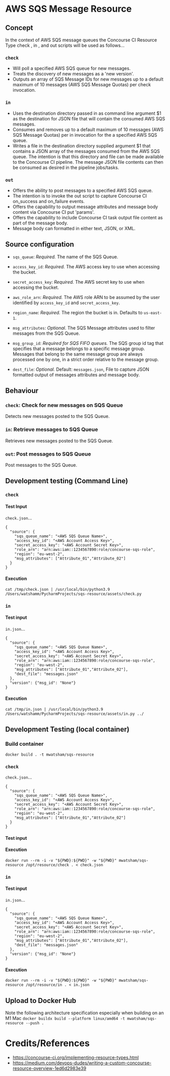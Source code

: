# AWS SQS Message Resource

## Concept
In the context of AWS SQS message queues the Concourse CI Resource Type check , in , and out  scripts will be used as follows...

### `check` 
  * Will poll a specified AWS SQS queue for new messages.
  * Treats the discovery of new messages as a 'new version'.
  * Outputs an array of SQS Message IDs for new messages up to a default maximum of 10 messages (AWS SQS Message Quotas) per check invocation. 
### `in` 
  * Uses the destination directory passed in as command line argument $1 as the destination for JSON file that will contain the consumed AWS SQS messages.
  * Consumes and removes up to a default maximum of 10 messages (AWS SQS Message Quotas) per in  invocation for the a specified AWS SQS queue. 
  * Writes a file in the destination directory supplied argument $1  that contains a JSON array of the messages consumed from the AWS SQS queue. The intention is that this directory and file can be made available to the Concourse CI pipeline. The message JSON file contents can then be consumed as desired in the pipeline jobs/tasks.
### `out` 
  * Offers the ability to post messages to a specified AWS SQS queue.
  * The intention is to invoke the out script to capture Concourse CI on_success and on_failure events.
  * Offers the capability to output message attributes and message body content via Concourse CI put 'params'.
  * Offers the capability to include Concourse CI task output file content as part of the message body.
  * Message body can formatted in either text, JSON, or XML.


## Source configuration
* `sqs_queue`: *Required.* The name of the SQS Queue.

* `access_key_id`: *Required.* The AWS access key to use when accessing the
  bucket.

* `secret_access_key`: *Required.* The AWS secret key to use when accessing
  the bucket.

* `aws_role_arn`: *Required.* The AWS role ARN to be assumed by the user
  identified by `access_key_id` and `secret_access_key`.

* `region_name`: *Required.* The region the bucket is in. Defaults to
  `us-east-1`.

* `msg_attributes`: *Optional.* The SQS Message attributes used to filter messages from the SQS Queue.

* `msg_group_id`: *Required for SQS FIFO queues.* The SQS group id tag that specifies that a message belongs 
  to a specific message group. Messages that belong to the same message group are always processed one by one, 
  in a strict order relative to the message group.

* `dest_file`: *Optional.* Default: `messages.json`, File to capture JSON formatted output of messages attributes and
  message body.

## Behaviour
### `check`: Check for new messages on SQS Queue
Detects new messages posted to the SQS Queue.
### `in`: Retrieve messages to SQS Queue
Retrieves new messages posted to the SQS Queue.
### `out`: Post messages to SQS Queue
Post messages to the SQS Queue.


## Development testing (Command Line)
### `check`
#### Test Input
`check.json`...
```
{
  "source": {
    "sqs_queue_name": "<AWS SQS Queue Name>",
    "access_key_id": "<AWS Account Access Key>",
    "secret_access_key": "<AWS Account Secret Key>",
    "role_arn": "arn:aws:iam::1234567890:role/concourse-sqs-role",
    "region": "eu-west-2",
    "msg_attributes": ["Attribute_01","Attribute_02"]
  }
}
```
#### Execution
```
cat /tmp/check.json | /usr/local/bin/python3.9 /Users/watshamm/PycharmProjects/sqs-resource/assets/check.py
```
### `in`
#### Test input
`in.json`...
```
{
  "source": {
    "sqs_queue_name": "<AWS SQS Queue Name>",
    "access_key_id": "<AWS Account Access Key>",
    "secret_access_key": "<AWS Account Secret Key>",
    "role_arn": "arn:aws:iam::1234567890:role/concourse-sqs-role",
    "region": "eu-west-2",
    "msg_attributes": ["Attribute_01","Attribute_02"],
    "dest_file": "messages.json"
  },
  "version": {"msg_id": "None"}
}
```
#### Execution
```
cat /tmp/in.json | /usr/local/bin/python3.9 /Users/watshamm/PycharmProjects/sqs-resource/assets/in.py ../
```
## Development Testing (local container)
### Build container
`docker build . -t mwatsham/sqs-resource`
### `check`
`check.json`...
```
{
  "source": {
    "sqs_queue_name": "<AWS SQS Queue Name>",
    "access_key_id": "<AWS Account Access Key>",
    "secret_access_key": "<AWS Account Secret Key>",
    "role_arn": "arn:aws:iam::1234567890:role/concourse-sqs-role",
    "region": "eu-west-2",
    "msg_attributes": ["Attribute_01","Attribute_02"]
  }
}
```
#### Test input
#### Execution
`docker run --rm -i -v "${PWD}:${PWD}" -w "${PWD}" mwatsham/sqs-resource /opt/resource/check . < check.json`
### `in`
#### Test input
`in.json`...
```
{
  "source": {
    "sqs_queue_name": "<AWS SQS Queue Name>",
    "access_key_id": "<AWS Account Access Key>",
    "secret_access_key": "<AWS Account Secret Key>",
    "role_arn": "arn:aws:iam::1234567890:role/concourse-sqs-role",
    "region": "eu-west-2",
    "msg_attributes": ["Attribute_01","Attribute_02"],
    "dest_file": "messages.json"
  },
  "version": {"msg_id": "None"}
}
```
#### Execution
`docker run --rm -i -v "${PWD}:${PWD}" -w "${PWD}" mwatsham/sqs-resource /opt/resource/in . < in.json`

## Upload to Docker Hub
Note the following architecture specification especially when building on an M1 Mac
`docker buildx build --platform linux/amd64 -t mwatsham/sqs-resource --push .`

# Credits/References
* https://concourse-ci.org/implementing-resource-types.html
* https://medium.com/devops-dudes/writing-a-custom-concourse-resource-overview-1ed6d2983e39
